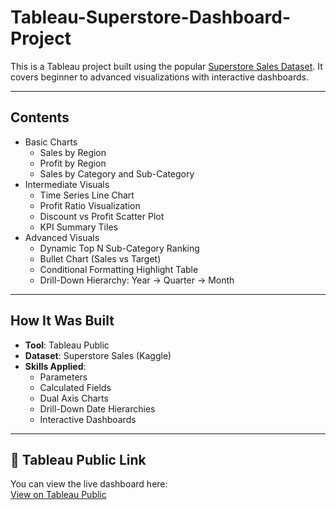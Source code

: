 # Tableau-Superstore-Dashboard-Project
This is a Tableau project built using the popular [Superstore Sales Dataset](https://www.kaggle.com/datasets/vivek468/superstore-dataset-final). It covers beginner to advanced visualizations with interactive dashboards.

---

##  Contents

- Basic Charts
  - Sales by Region
  - Profit by Region
  - Sales by Category and Sub-Category
- Intermediate Visuals
  - Time Series Line Chart
  - Profit Ratio Visualization
  - Discount vs Profit Scatter Plot
  - KPI Summary Tiles
- Advanced Visuals
  - Dynamic Top N Sub-Category Ranking
  - Bullet Chart (Sales vs Target)
  - Conditional Formatting Highlight Table
  - Drill-Down Hierarchy: Year → Quarter → Month


---

## How It Was Built

- **Tool**: Tableau Public
- **Dataset**: Superstore Sales (Kaggle)
- **Skills Applied**:
  - Parameters
  - Calculated Fields
  - Dual Axis Charts
  - Drill-Down Date Hierarchies
  - Interactive Dashboards

---

## 🔗 Tableau Public Link

You can view the live dashboard here:  
[View on Tableau Public](https://public.tableau.com/app/profile/deeksha.lingaraju/vizzes)


